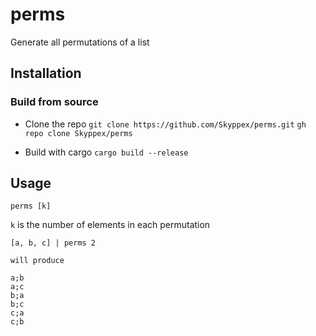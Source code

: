 # perms

Generate all permutations of a list

## Installation

### Build from source

- Clone the repo
  `git clone https://github.com/Skyppex/perms.git`
  `gh repo clone Skyppex/perms`

- Build with cargo
  `cargo build --release`

## Usage

`perms [k]`

`k` is the number of elements in each permutation

```
[a, b, c] | perms 2

will produce

a;b
a;c
b;a
b;c
c;a
c;b
```
